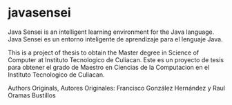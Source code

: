# javasensei
Java Sensei is an intelligent learning environment for the Java language.
Java Sensei es un entorno inteligente de aprendizaje para el lenguaje Java.

This is a project of thesis to obtain the Master degree in Science of Computer at Instituto Tecnologico de Culiacan.
Este es un proyecto de tesis para obtener el grado de Maestro en Ciencias de la Computacion en el Instituto Tecnologico de Culiacan.

Authors Originals, Autores Originales:
Francisco González Hernández y 
Raul Oramas Bustillos
